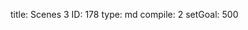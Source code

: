 title:          Scenes 3
ID:             178
type:           md
compile:        2
setGoal:        500


